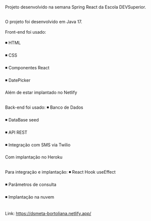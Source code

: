 Projeto desenvolvido na semana Spring React da Escola DEVSuperior.<br></br>

O projeto foi desenvolvido em Java 17.
<br></br>
Front-end foi usado:<br></br>
◾ HTML<br></br>
◾ CSS<br></br>
◾ Componentes React<br></br>
◾ DatePicker<br></br>
Além de estar implantado no Netlify<br></br>

Back-end foi usado: 
◾ Banco de Dados<br></br>
◾ DataBase seed<br></br>
◾ API REST<br></br>
◾ Integração com SMS via Twilio<br></br>
Com implantação no Heroku<br></br>

Para integração e implantação:
◾ React Hook useEffect<br></br>
◾ Parâmetros de consulta<br></br>
◾ Implantação na nuvem<br></br>

Link: https://dsmeta-bortoliana.netlify.app/
